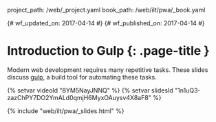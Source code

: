 project_path: /web/_project.yaml
book_path: /web/ilt/pwa/_book.yaml

{# wf_updated_on: 2017-04-14 #}
{# wf_published_on: 2017-04-14 #}

# Introduction to Gulp {: .page-title }

Modern web development requires many repetitive tasks. These slides discuss  [gulp](http://gulpjs.com/), a build tool for automating these tasks.

{% setvar videoId "8YM5NayJNNQ" %}
{% setvar slidesId "1n1uQ3-zazChPY7DO2YmALd0qmjH6MyxOAuysv4X8aF8" %}

{% include "web/ilt/pwa/_slides.html" %}
